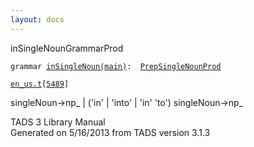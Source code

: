 ```yaml
---
layout: docs
---
```

<span class="title">inSingleNoun</span><span class="type">GrammarProd</span>

`grammar `<span class="classExtLink">[`inSingleNoun(main)`](../object/inSingleNoun(main).html)</span>` :   `[`PrepSingleNounProd`](../object/PrepSingleNounProd.html)

[`en_us.t`](../file/en_us.t.html)`[`[`5489`](../source/en_us.t.html#5489)`]`



singleNoun-\>np\_ \| ('in' \| 'into' \| 'in' 'to') singleNoun-\>np\_  





TADS 3 Library Manual  
Generated on 5/16/2013 from TADS version 3.1.3


